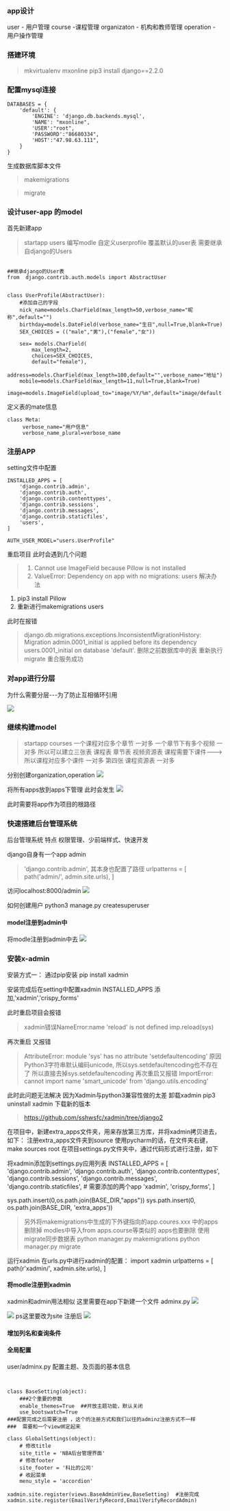 ### app设计
user - 用户管理
course -课程管理
organizaton - 机构和教师管理
operation - 用户操作管理
### 搭建环境
>mkvirtualenv mxonline
>pip3 install django==2.2.0


### 配置mysql连接
```
DATABASES = {
    'default': {
        'ENGINE': 'django.db.backends.mysql',
        'NAME': "mxonline",
        'USER':"root",
        'PASSWORD':"86680334",
        'HOST':"47.98.63.111",
    }
}
```
生成数据库脚本文件
> makemigrations

>migrate


### 设计user-app 的model
首先新建app 
>startapp users
编写modle
自定义userprofile 覆盖默认的user表
需要继承自django的Users
```

##继承django的User表
from  django.contrib.auth.models import AbstractUser


class UserProfile(AbstractUser):
    #添加自己的字段
    nick_name=models.CharField(max_length=50,verbose_name="昵称",default="")
    birthday=models.DateField(verbose_name="生日",null=True,blank=True)
    SEX_CHOICES = (("male","男"),("female","女"))

    sex= models.CharField(
        max_length=2,
        choices=SEX_CHOICES,
        default="female"),
    address=models.CharField(max_length=100,default="",verbose_name="地址")
    mobile=models.CharField(max_length=11,null=True,blank=True)
    image=models.ImageField(upload_to="image/%Y/%m",default="image/default.png",max_length=100)
```
定义表的mate信息
   ```
  class Meta:
        verbose_name="用户信息"
        verbose_name_plural=verbose_name
   ```

### 注册APP
setting文件中配置
```
INSTALLED_APPS = [
    'django.contrib.admin',
    'django.contrib.auth',
    'django.contrib.contenttypes',
    'django.contrib.sessions',
    'django.contrib.messages',
    'django.contrib.staticfiles',
    'users',
]

AUTH_USER_MODEL="users.UserProfile"

```
重启项目
此时会遇到几个问题
>1. Cannot use ImageField because Pillow is not installed
>2. ValueError: Dependency on app with no migrations: users
解决办法
1. pip3 install Pillow 
2. 重新进行makemigrations users   

此时在报错
>django.db.migrations.exceptions.InconsistentMigrationHistory: Migration admin.0001_initial is applied before its dependency users.0001_initial on database 'default'.
删除之前数据库中的表 
重新执行 migrate
重合服务成功

### 对app进行分层
为什么需要分层---为了防止互相循环引用


![](./res/app_model分层.png)
### 继续构建model

>startapp courses
>一个课程对应多个章节 一对多
>一个章节下有多个视频  一对多
所以可以建立三张表 课程表 章节表   视频资源表
课程需要下课件--->所以课程对应多个课件  一对多
第四张 课程资源表   一对多

分别创建organization,operation
![](./res/生成的数据表.png)

将所有apps放到apps下管理
此时会发生
![](./res/移动后报错.png)

此时需要将app作为项目的根路径



### 快速搭建后台管理系统
后台管理系统 
特点 权限管理、少前端样式、快速开发

django自身有一个app admin
  >  'django.contrib.admin',
其本身也配置了路径
>urlpatterns = [
    path('admin/', admin.site.urls),
]

访问localhost:8000/admin
![](./res/admin-login.png)

如何创建用户
python3 manage.py createsuperuser


#### model注册到admin中
将modle注册到admin中去
![](./res/model注册到admin中.png)






### 安装x-admin
安装方式一： 通过pip安装  pip install  xadmin

安装完成后在setting中配置xadmin
INSTALLED_APPS  添加,'xadmin','crispy_forms'

此时重启项目会报错
>xadmin错误NameError:name 'reload' is not defined
imp.reload(sys)

再次重启
又报错
>AttributeError: module 'sys' has no attribute 'setdefaultencoding'
原因Python3字符串默认编码unicode, 所以sys.setdefaultencoding也不存在了
所以直接去掉sys.setdefaultencoding
再次重启又报错
>ImportError: cannot import name 'smart_unicode' from 'django.utils.encoding' 

此时此问题无法解决 因为Xadmin与python3兼容性做的太差
卸载xadmin  pip3 uninstall xadmin
下载新的版本
>https://github.com/sshwsfc/xadmin/tree/django2

在项目中，新建extra_apps文件夹，用来存放第三方库，并将xadmin拷贝进去，如下： 
注册extra_apps文件夹到source
使用pycharm的话，在文件夹右键，make sources root
在项目settings.py文件夹中，通过代码形式进行注册，如下 
 
将xadmin添加到settings.py应用列表
INSTALLED_APPS = [ 'django.contrib.admin', 'django.contrib.auth', 'django.contrib.contenttypes', 'django.contrib.sessions', 'django.contrib.messages', 'django.contrib.staticfiles', # 需要添加的两个app 'xadmin', 'crispy_forms', ]
 
sys.path.insert(0,os.path.join(BASE_DIR,"apps"))
sys.path.insert(0, os.path.join(BASE_DIR, 'extra_apps'))
>另外将makemigrations中生成的下外键指向的app.coures.xxx 中的apps删除掉
>modles中导入from apps.course等类似的  apps也要删除
使用migrate同步数据表
python manager.py makemigrations 
python manager.py migrate
 
运行xadmin
在urls.py中进行xadmin的配置：
import xadmin
urlpatterns = [
path(r'xadmin/', xadmin.site.urls),
]
#### 将modle注册到xadmin
xadmin和admin用法相似
这里需要在app下新建一个文件 adminx.py
![](./res/adminx.png)

![](./res/注册到xadmin.png)
ps这里要改为site
注册后
![](./res/注册后.png)

#### 增加列名和查询条件




#### 全局配置
user/adminx.py
配置主题、及页面的基本信息
```


class BaseSetting(object):
    ###2个重要的参数
    enable_themes=True  ##开放主题功能，默认关闭
    use_bootswatch=True
###配置完成之后需要注册 ，这个的注册方式和我们以往的adminz注册方式不一样
###  需要和一个view绑定起来

class GlobalSettings(object):
    # 修改title
    site_title = 'NBA后台管理界面'
    # 修改footer
    site_footer = '科比的公司'
    # 收起菜单
    menu_style = 'accordion'

xadmin.site.register(views.BaseAdminView,BaseSetting)  #注册完成
xadmin.site.register(EmailVerifyRecord,EmailVerifyRecordAdmin)


```



